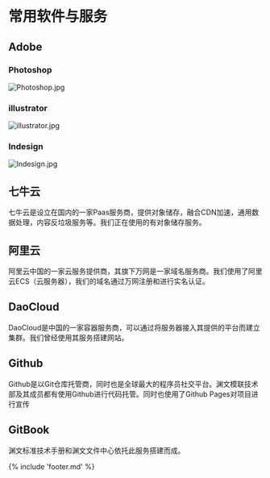 # 常用软件与服务

## Adobe

### Photoshop

![Photoshop.jpg](https://ooo.0o0.ooo/2017/06/10/593bce0b5d8db.jpg)

### illustrator

![illustrator.jpg](https://ooo.0o0.ooo/2017/06/10/593bce0b900de.jpg)

### Indesign

![Indesign.jpg](https://ooo.0o0.ooo/2017/06/10/593bce0b6f96a.jpg)

## 七牛云

七牛云是设立在国内的一家Paas服务商，提供对象储存，融合CDN加速，通用数据处理，内容反垃圾服务等。我们正在使用的有对象储存服务。

## 阿里云

阿里云中国的一家云服务提供商，其旗下万网是一家域名服务商。我们使用了阿里云ECS（云服务器），我们的域名通过万网注册和进行实名认证。

## DaoCloud

DaoCloud是中国的一家容器服务商，可以通过将服务器接入其提供的平台而建立集群。我们曾经使用其服务搭建网站。

## Github

Github是以Git仓库托管商，同时也是全球最大的程序员社交平台。渊文模联技术部及其成员都有使用Github进行代码托管。同时也使用了Github Pages对项目进行宣传

## GitBook

渊文标准技术手册和渊文文件中心依托此服务搭建而成。


{% include 'footer.md' %}